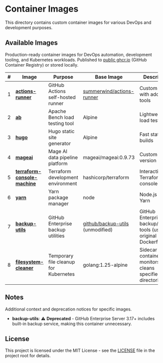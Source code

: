 # Container Images

This directory contains custom container images for various DevOps and development purposes.

## Available Images

Production-ready container images for DevOps automation, development tooling, and Kubernetes workloads. Published to [public ghcr.io](https://github.com/younsl?tab=packages) (GitHub Container Registry) or stored locally.

| # | Image | Purpose | Base Image | Description | Remark |
|---|-------|---------|------------|-------------|--------|
| 1 | [**actions-runner**](./actions-runner/) | GitHub Actions self-hosted runner | [summerwind/actions-runner](https://github.com/actions/actions-runner-controller/tree/master/runner) | Custom runner with additional tools | [ghcr.io/younsl/actions-runner](https://github.com/younsl/box/pkgs/container/actions-runner), [helm chart](https://github.com/younsl/charts/tree/main/charts/actions-runner) |
| 2 | [**ab**](./ab/) | Apache Bench load testing tool | Alpine | Lightweight load testing | - |
| 3 | [**hugo**](./hugo/) | Hugo static site generator | Alpine | Fast static site builds | - |
| 4 | [**mageai**](./mageai/0.9.73-custom.1/) | Mage AI data pipeline platform | mageai/mageai:0.9.73 | Custom version 0.9.73 | - |
| 5 | [**terraform-console-machine**](./terraform-console-machine/) | Terraform development environment | hashicorp/terraform | Interactive Terraform console | - |
| 6 | [**yarn**](./yarn/) | Yarn package manager | node | Node.js with Yarn | - |
| 7 | [**backup-utils**](/.github/workflows/release-backup-utils.yml) | GitHub Enterprise backup utilities | [github/backup-utils](https://github.com/github/backup-utils/releases) (unmodified) | GitHub Enterprise backup/restore tools (uses original Dockerfile) | [ghcr.io/younsl/backup-utils](https://github.com/younsl/box/pkgs/container/backup-utils), [helm chart](https://github.com/younsl/charts/tree/main/charts/backup-utils) |
| 8 | [**filesystem-cleaner**](./filesystem-cleaner/) | Temporary file cleanup for Kubernetes | golang:1.25-alpine | Sidecar container that monitors and cleans specified directories | [ghcr.io/younsl/filesystem-cleaner](https://github.com/younsl/box/pkgs/container/filesystem-cleaner) |

## Notes

Additional context and deprecation notices for specific images.

- **backup-utils**: ⚠️ **Deprecated** - GitHub Enterprise Server 3.17+ includes built-in backup service, making this container unnecessary.

## License

This project is licensed under the MIT License - see the [LICENSE](../../LICENSE) file in the project root for details.
